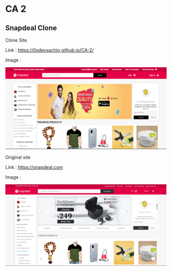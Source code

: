 # CA 2


## Snapdeal Clone 


Clone Site 

Link : https://0xdevsachin.github.io/CA-2/

Image :

<img src="img/clone.PNG" alt="Clone Site Image" />



Original site 

Link : https://snapdeal.com

Image :

<img src="img/site-img.PNG" alt="Original site Image" />

